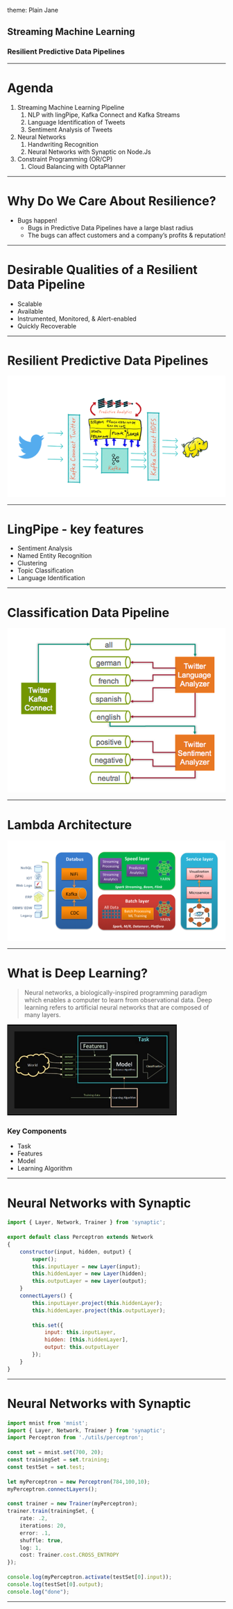 theme: Plain Jane

## Streaming Machine Learning

### Resilient Predictive Data Pipelines

---

# Agenda

1. Streaming Machine Learning Pipeline
    1. NLP with lingPipe, Kafka Connect and Kafka Streams
    2. Language Identification of Tweets
    3. Sentiment Analysis of Tweets
2. Neural Networks
    1. Handwriting Recognition
    2. Neural Networks with Synaptic on Node.Js
3. Constraint Programming (OR/CP)
    1. Cloud Balancing with OptaPlanner

---

# Why Do We Care About Resilience?
* Bugs happen!
    * Bugs in Predictive Data Pipelines have a large blast radius
    * The bugs can affect customers and a company’s profits & reputation!

---

# Desirable Qualities of a Resilient Data Pipeline
* Scalable
* Available
* Instrumented, Monitored, & Alert-enabled
* Quickly Recoverable


---

# Resilient Predictive Data Pipelines

![inline ](images/Streaming_ML.png)

---

# LingPipe - key features
- Sentiment Analysis
- Named Entity Recognition
- Clustering
- Topic Classification
- Language Identification

---

# Classification Data Pipeline

![inline](images/classification_pipeline.png)

---

# Lambda Architecture

![inline ](images/lambda_architecture.png)

---

# What is Deep Learning?

> Neural networks, a biologically-inspired programming paradigm which enables a computer to learn from observational data.
Deep learning refers to artificial neural networks that are composed of many layers.

![right, fit](images/ml_flow.png)

### Key Components
- Task
- Features
- Model
- Learning Algorithm

---
# Neural Networks with Synaptic

```javascript
import { Layer, Network, Trainer } from 'synaptic';

export default class Perceptron extends Network
{
    constructor(input, hidden, output) {
        super();
        this.inputLayer = new Layer(input);
        this.hiddenLayer = new Layer(hidden);
        this.outputLayer = new Layer(output);
    }
    connectLayers() {
        this.inputLayer.project(this.hiddenLayer);
        this.hiddenLayer.project(this.outputLayer);

        this.set({
            input: this.inputLayer,
            hidden: [this.hiddenLayer],
            output: this.outputLayer
        });
    }
}
```

---

# Neural Networks with Synaptic

```typescript
import mnist from 'mnist';
import { Layer, Network, Trainer } from 'synaptic';
import Perceptron from './utils/perceptron';

const set = mnist.set(700, 20);
const trainingSet = set.training;
const testSet = set.test;

let myPerceptron = new Perceptron(784,100,10);
myPerceptron.connectLayers();

const trainer = new Trainer(myPerceptron);
trainer.train(trainingSet, {
    rate: .2,
    iterations: 20,
    error: .1,
    shuffle: true,
    log: 1,
    cost: Trainer.cost.CROSS_ENTROPY
});

console.log(myPerceptron.activate(testSet[0].input));
console.log(testSet[0].output);
console.log("done");
```
---
